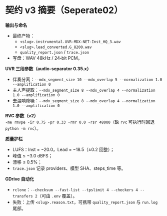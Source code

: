 # 契约 v3 摘要（Seperate02）

**输出与命名**  
- 最终产物：
  - `<slug>.instrumental.UVR-MDX-NET-Inst_HQ_3.wav`
  - `<slug>.lead_converted.G_8200.wav`
  - `quality_report.json` / `trace.json`
- 写盘：WAV 48kHz / 24‑bit PCM。

**UVR 三段参数（audio-separator 0.35.x）**  
- 伴奏分离：`--mdx_segment_size 10 --mdx_overlap 5 --normalization 1.0 --amplification 0`
- 主人声提取：`--mdx_segment_size 8 --mdx_overlap 4 --normalization 1.0 --amplification 0`
- 去混响降噪：`--mdx_segment_size 8 --mdx_overlap 4 --normalization 1.0 --amplification 0`

**RVC 参数（v2）**  
`-me rmvpe -ir 0.75 -pr 0.33 -rmr 0.0 -rsr 48000`（缺 `rvc` 可执行时回退 `python -m rvc`）。

**质量护栏**  
- LUFS：Inst = −20.0，Lead = −18.5（±0.2 回整）；
- 峰值 ≤ −3.0 dBFS；
- 漂移 ≤ 0.5%；
- `trace.json` 记录 providers、模型 SHA、steps_time 等。

**GDrive 自动化**  
- `rclone`：`--checksum --fast-list --tpslimit 4 --checkers 4 --transfers 2`（可由 `.env` 覆盖）。
- 失败：上传 `<slug>.reason.txt`，可携带 `quality_report.json` 与 `run.log` 尾部。

